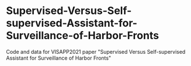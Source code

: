# Supervised-Versus-Self-supervised-Assistant-for-Surveillance-of-Harbor-Fronts
Code and data for VISAPP2021 paper "Supervised Versus Self-supervised Assistant for Surveillance of Harbor Fronts" 
